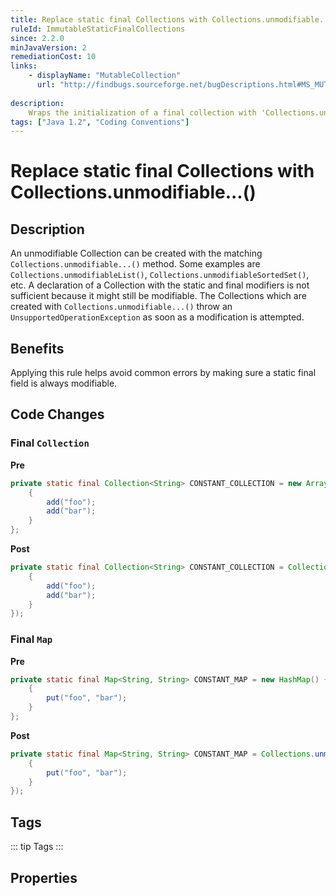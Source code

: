 ```yaml
---
title: Replace static final Collections with Collections.unmodifiable...()
ruleId: ImmutableStaticFinalCollections
since: 2.2.0
minJavaVersion: 2
remediationCost: 10
links:
    - displayName: "MutableCollection"
      url: "http://findbugs.sourceforge.net/bugDescriptions.html#MS_MUTABLE_COLLECTION"
    
description:
    Wraps the initialization of a final collection with 'Collections.unmodifiable...()'
tags: ["Java 1.2", "Coding Conventions"]
---
```


# Replace static final Collections with Collections.unmodifiable...()

## Description

An unmodifiable Collection can be created with the matching `Collections.unmodifiable...()` method.
 Some examples are `Collections.unmodifiableList()`, `Collections.unmodifiableSortedSet()`, etc.
A declaration of a Collection with the static and final modifiers is not sufficient because it might still be
 modifiable.
The Collections which are created with `Collections.unmodifiable...()` throw an
 `UnsupportedOperationException` as soon as a modification is attempted.

## Benefits

Applying this rule helps avoid common errors by making sure a static final field is always modifiable.


## Code Changes

### Final `Collection`

__Pre__
```java
private static final Collection<String> CONSTANT_COLLECTION = new ArrayList<String>() {
    {
        add("foo");
        add("bar");
    }
};
```

__Post__
```java
private static final Collection<String> CONSTANT_COLLECTION = Collections.unmodifiableCollection(new ArrayList<String>() {
    {
        add("foo");
        add("bar");
    }
});
```

### Final `Map`
__Pre__
```java
private static final Map<String, String> CONSTANT_MAP = new HashMap() {
    {
        put("foo", "bar");
    }
};
```

__Post__
```java
private static final Map<String, String> CONSTANT_MAP = Collections.unmodifiableMap(new HashMap() {
    {
        put("foo", "bar");
    }
});
```

<VersionNotice />


## Tags

::: tip Tags
<TagLinks />
:::

## Properties

<RuleProperties />
